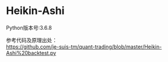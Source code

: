 # Heikin-Ashi

Python版本号:3.6.8

参考代码及原理出处：<br>
https://github.com/je-suis-tm/quant-trading/blob/master/Heikin-Ashi%20backtest.py<br>
